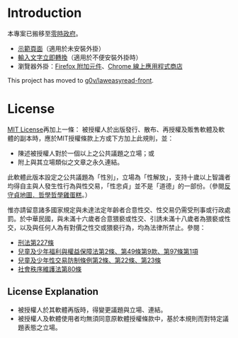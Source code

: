 # Introduction
本專案已搬移至[零時政府](http://g0v.github.io/laweasyread-front/)。
* [示範頁面](http://g0v.github.io/laweasyread-front/embed.html)（適用於未安裝外掛）
* [輸入文字立即轉換](http://g0v.github.io/laweasyread-front/userInput.html)（適用於不便安裝外掛時）
* 瀏覽器外掛：[Firefox 附加元件](https://addons.mozilla.org/zh-TW/firefox/addon/laweasyread/)、[Chrome 線上應用程式商店](https://chrome.google.com/webstore/detail/iedodmlnmhobigohbkalkkjlbmdkjalj)

This project has moved to [g0v/laweasyread-front](https://github.com/g0v/laweasyread-front).

# License
[MIT License](http://en.wikipedia.org/wiki/MIT_License)再加上一條：
被授權人於出版發行、散布、再授權及販售軟體及軟體的副本時，應於MIT授權條款上方或下方加上此規則，並：
* 陳述被授權人對於一個以上之公共議題之立場；或
* 附上與其立場類似之文章之永久連結。

此軟體此版本設定之公共議題為「性別」，立場為「性解放」，支持十歲以上智識者均得自主與人發生性行為與性交易，「性忠貞」並不是「道德」的一部份。（參閱[反守貞地圖．哲學哲學雞蛋糕](http://phiphicake.blogspot.tw/2013/06/blog-post_4.html)。）

惟亦請留意諸多國家規定與未達法定年齡者合意性交、性交易仍需受刑事或行政處罰。於中華民國，與未滿十六歲者合意猥褻或性交、引誘未滿十八歲者為猥褻或性交，以及與任何人為有對價之性交或猥褻行為，均為法律所禁止。參閱：
* [刑法第227條](http://law.moj.gov.tw/LawClass/LawSingle.aspx?Pcode=C0000001&FLNO=227)
* [兒童及少年福利與權益保障法第2條、第49條第9款、第97條第1項](http://law.moj.gov.tw/LawClass/LawSearchNo.aspx?PC=D0050001&SNo=2,49,97)
* [兒童及少年性交易防制條例第2條、第22條、第23條](http://law.moj.gov.tw/LawClass/LawSearchNo.aspx?PC=D0050023&SNo=2,22,23)
* [社會秩序維護法第80條](http://law.moj.gov.tw/LawClass/LawSingle.aspx?Pcode=D0080067&FLNO=80)

## License Explanation
* 被授權人於其軟體再版時，得變更議題與立場、連結。
* 被授權人及軟體使用者均無須同意原軟體授權條款中，基於本規則而對特定議題表態之立場。
